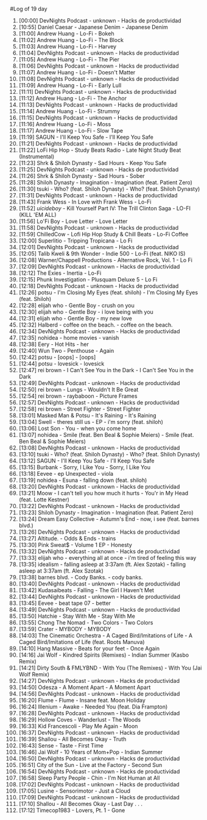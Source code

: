 #Log of 19 day

1. [00:00] DevNights Podcast - unknown - Hacks de productividad
1. [10:55] Daniel Caesar - Japanese Denim - Japanese Denim
1. [11:00] Andrew Huang - Lo-Fi - Bokeh
1. [11:02] Andrew Huang - Lo-Fi - The Block
1. [11:03] Andrew Huang - Lo-Fi - Harvey
1. [11:04] DevNights Podcast - unknown - Hacks de productividad
1. [11:05] Andrew Huang - Lo-Fi - The Pier
1. [11:06] DevNights Podcast - unknown - Hacks de productividad
1. [11:07] Andrew Huang - Lo-Fi - Doesn't Matter
1. [11:08] DevNights Podcast - unknown - Hacks de productividad
1. [11:09] Andrew Huang - Lo-Fi - Early Lull
1. [11:11] DevNights Podcast - unknown - Hacks de productividad
1. [11:12] Andrew Huang - Lo-Fi - The Anchor
1. [11:13] DevNights Podcast - unknown - Hacks de productividad
1. [11:14] Andrew Huang - Lo-Fi - Strummy
1. [11:15] DevNights Podcast - unknown - Hacks de productividad
1. [11:16] Andrew Huang - Lo-Fi - Moss
1. [11:17] Andrew Huang - Lo-Fi - Slow Tape
1. [11:19] SAGUN - I'll Keep You Safe - I'll Keep You Safe
1. [11:21] DevNights Podcast - unknown - Hacks de productividad
1. [11:22] LoFi Hip Hop - Study Beats Radio - Late Night Study Beat (Instrumental)
1. [11:23] Shrk & Shiloh Dynasty - Sad Hours - Keep You Safe
1. [11:25] DevNights Podcast - unknown - Hacks de productividad
1. [11:26] Shrk & Shiloh Dynasty - Sad Hours - Sober
1. [11:28] Shiloh Dynasty - Imagination - Imagination (feat. Patient Zero)
1. [11:30] tsuki - Who? (feat. Shiloh Dynasty) - Who? (feat. Shiloh Dynasty)
1. [11:31] DevNights Podcast - unknown - Hacks de productividad
1. [11:43] Frank Wess - In Love with Frank Wess - Lo-Fi
1. [11:52] $uicideboy$ - Kill Yourself Part IV: The Trill Clinton Saga - LO-FI (KILL 'EM ALL)
1. [11:56] Lo'Fi Boy - Love Letter - Love Letter
1. [11:58] DevNights Podcast - unknown - Hacks de productividad
1. [11:59] ChilledCow - Lofi Hip Hop Study & Chill Beats - Lo-Fi Coffee
1. [12:00] Superlitio - Tripping Tropicana - Lo Fi
1. [12:01] DevNights Podcast - unknown - Hacks de productividad
1. [12:05] Talib Kweli & 9th Wonder - Indie 500 - Lo-Fi (feat. NIKO IS)
1. [12:08] Warner/Chappell Productions - Alternative Rock, Vol. 1 - Lo Fi
1. [12:09] DevNights Podcast - unknown - Hacks de productividad
1. [12:12] The Exies - Inertia - Lo-Fi
1. [12:15] Phunk Investigation - Plusquam Deluxe 5 - Lo Fi
1. [12:18] DevNights Podcast - unknown - Hacks de productividad
1. [12:26] potsu - I'm Closing My Eyes (feat. shiloh) - I'm Closing My Eyes (feat. Shiloh)
1. [12:28] elijah who - Gentle Boy - crush on you
1. [12:30] elijah who - Gentle Boy - i love being with you
1. [12:31] elijah who - Gentle Boy - my new love
1. [12:32] Halberd - coffee on the beach. - coffee on the beach.
1. [12:34] DevNights Podcast - unknown - Hacks de productividad
1. [12:35] nohidea - home movies - vanish
1. [12:38] Eery - Hot Hits - her
1. [12:40] Wun Two - Penthouse - Again
1. [12:42] potsu - [oops] - [oops]
1. [12:44] potsu - lovesick - lovesick
1. [12:47] rei brown - I Can't See You in the Dark - I Can't See You in the Dark
1. [12:49] DevNights Podcast - unknown - Hacks de productividad
1. [12:50] rei brown - Lungs - Wouldn't It Be Great
1. [12:54] rei brown - raybaboon - Picture Frames
1. [12:57] DevNights Podcast - unknown - Hacks de productividad
1. [12:58] rei brown - Street Fighter - Street Fighter
1. [13:01] Masked Man & Potsu - It's Raining - It's Raining
1. [13:04] Swell - theres still us - EP - i'm sorry (feat. shiloh)
1. [13:06] Lost Son - You - when you come home
1. [13:07] nohidea - Smile (feat. Ben Beal & Sophie Meiers) - Smile (feat. Ben Beal & Sophie Meiers)
1. [13:08] DevNights Podcast - unknown - Hacks de productividad
1. [13:10] tsuki - Who? (feat. Shiloh Dynasty) - Who? (feat. Shiloh Dynasty)
1. [13:12] SAGUN - I'll Keep You Safe - I'll Keep You Safe
1. [13:15] Burbank - Sorry, I Like You - Sorry, I Like You
1. [13:18] Eevee - ep Unexpected - viola
1. [13:19] nohidea - Esuna - falling down (feat. shiloh)
1. [13:20] DevNights Podcast - unknown - Hacks de productividad
1. [13:21] Moow - I can't tell you how much it hurts - You'r in My Head (feat. Lotte Kestner)
1. [13:22] DevNights Podcast - unknown - Hacks de productividad
1. [13:23] Shiloh Dynasty - Imagination - Imagination (feat. Patient Zero)
1. [13:24] Dream Easy Collective - Autumn's End - now, i see (feat. barnes blvd.)
1. [13:26] DevNights Podcast - unknown - Hacks de productividad
1. [13:27] Altitude. - Odds & Ends - trains
1. [13:30] Pink Sweat$ - Volume 1 EP - Honesty
1. [13:32] DevNights Podcast - unknown - Hacks de productividad
1. [13:33] elijah who - everything all at once - i'm tired of feeling this way
1. [13:35] idealism - falling asleep at 3:37am (ft. Alex Szotak) - falling asleep at 3:37am (ft. Alex Szotak)
1. [13:38] barnes blvd. - Cody Banks. - cody banks.
1. [13:40] DevNights Podcast - unknown - Hacks de productividad
1. [13:42] Kudasaibeats - Falling - The Girl I Haven't Met
1. [13:44] DevNights Podcast - unknown - Hacks de productividad
1. [13:45] Eevee - beat tape 07 - better
1. [13:49] DevNights Podcast - unknown - Hacks de productividad
1. [13:50] Hatchie - Stay With Me - Stay With Me
1. [13:55] Chong The Nomad - Two Colors - Two Colors
1. [13:59] Crater - MYBODY - MYBODY
1. [14:03] The Cinematic Orchestra - A Caged Bird/Imitations of Life - A Caged Bird/Imitations of Life (feat. Roots Manuva)
1. [14:10] Hang Massive - Beats for your feet - Once Again
1. [14:16] Jai Wolf - Kindred Spirits (Remixes) - Indian Summer (Kasbo Remix)
1. [14:21] Dirty South & FMLYBND - With You (The Remixes) - With You (Jai Wolf Remix)
1. [14:27] DevNights Podcast - unknown - Hacks de productividad
1. [14:50] Odesza - A Moment Apart - A Moment Apart
1. [14:56] DevNights Podcast - unknown - Hacks de productividad
1. [16:20] Flume - Flume - Insane feat. Moon Holiday
1. [16:24] Illenium - Awake - Needed You (feat. Dia Frampton)
1. [16:28] DevNights Podcast - unknown - Hacks de productividad
1. [16:29] Hollow Coves - Wanderlust - The Woods
1. [16:33] Kid Francescoli - Play Me Again - Moon
1. [16:37] DevNights Podcast - unknown - Hacks de productividad
1. [16:39] Shallou - All Becomes Okay - Truth
1. [16:43] Sense - Taste - First Time
1. [16:46] Jai Wolf - 10 Years of Mom+Pop - Indian Summer
1. [16:50] DevNights Podcast - unknown - Hacks de productividad
1. [16:51] City of the Sun - Live at the Factory - Second Sun
1. [16:54] DevNights Podcast - unknown - Hacks de productividad
1. [16:58] Sleep Party People - Chin - I'm Not Human at All
1. [17:02] DevNights Podcast - unknown - Hacks de productividad
1. [17:05] Lusine - Sensorimotor - Just a Cloud
1. [17:09] DevNights Podcast - unknown - Hacks de productividad
1. [17:10] Shallou - All Becomes Okay - Last Day . . .
1. [17:12] Timecop1983 - Lovers, Pt. 1 - Gone
